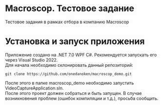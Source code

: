 # Macroscop. Тестовое задание
Тестовое задания в рамках отбора в компанию Macroscop

# Установка и запуск приложения
Приложение создано на .NET 7.0 WPF C#. Рекомендуется запускать его через Visual Studio 2022.<br>
Для начала необходимо склонировать данный репозиторий:
```
git clone https://github.com/onedanoken/macroscop_demo.git
```
После этого в папке macroscop_demo необходимо запустить VideoCaptureApplication.sln.<br>
После этого проект должен собраться и быть запущен. В случае возникновения проблем (ошибок компиляции и т.д.), просьба сообщить.

